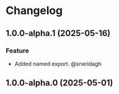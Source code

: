 # Changelog

<!-- You should *NOT* be adding new change log entries to this file.
     You should create a file in the news directory instead.
     For helpful instructions, please see:
     https://6.docs.plone.org/contributing/index.html#contributing-change-log-label
-->

<!-- towncrier release notes start -->

## 1.0.0-alpha.1 (2025-05-16)

### Feature

- Added named export. @sneridagh 

## 1.0.0-alpha.0 (2025-05-01)
